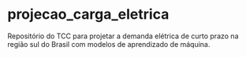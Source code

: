 # projecao_carga_eletrica
Repositório do TCC para projetar a demanda elétrica de curto prazo na região sul do Brasil com modelos de aprendizado de máquina. 
